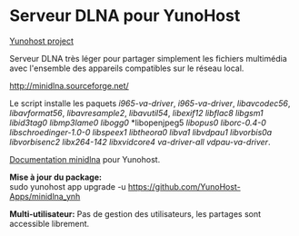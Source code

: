 Serveur DLNA pour YunoHost
==================

[Yunohost project](https://yunohost.org/#/)

Serveur DLNA très léger pour partager simplement les fichiers multimédia avec l'ensemble des appareils compatibles sur le réseau local.

http://minidlna.sourceforge.net/

Le script installe les paquets *i965-va-driver*, *i965-va-driver*, *libavcodec56*, *libavformat56*, *libavresample2*, *libavutil54*, *libexif12* *libflac8* *libgsm1* *libid3tag0* *libmp3lame0* *libogg0* *libopenjpeg5 *libopus0* *liborc-0.4-0* *libschroedinger-1.0-0* *libspeex1* *libtheora0* *libva1* *libvdpau1* *libvorbis0a* *libvorbisenc2* *libx264-142* *libxvidcore4* *va-driver-all* *vdpau-va-driver*.

[Documentation minidlna](https://yunohost.org/#/app_minidlna_fr) pour Yunohost.

**Mise à jour du package:**  
sudo yunohost app upgrade -u https://github.com/YunoHost-Apps/minidlna_ynh

**Multi-utilisateur:** Pas de gestion des utilisateurs, les partages sont accessible librement.
